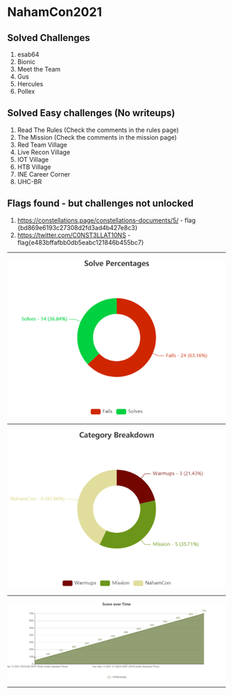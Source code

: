 # NahamCon2021

## Solved Challenges
1. esab64
1. Bionic
1. Meet the Team
1. Gus
1. Hercules
1. Pollex

## Solved Easy challenges (No writeups)
1. Read The Rules (Check the comments in the rules page)
1. The Mission (Check the comments in the mission page)
1. Red Team Village
1. Live Recon Village
1. IOT Village
1. HTB Village
1. INE Career Corner
1. UHC-BR

## Flags found - but challenges not unlocked
1. https://constellations.page/constellations-documents/5/ - flag {bd869e6193c27308d2fd3ad4b427e8c3}
1. https://twitter.com/C0NST3LLAT10NS - flag{e483bffafbb0db5eabc121846b455bc7}

---

![Solve Percentages](Images/SolvePercentages.png)

---

![Category Breakdown](Images/CategoryBreakdown.png)

---

![Score Over Time](Images/ScoreoverTime.png)

---